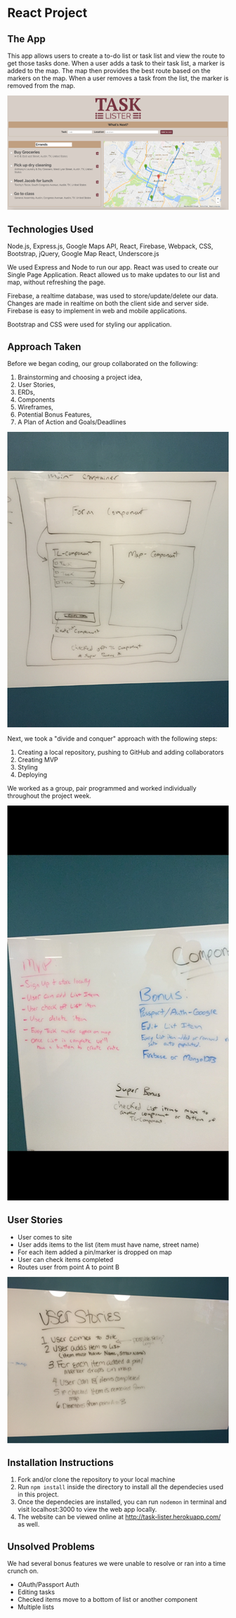 # React Project

## The App
This app allows users to create a to-do list or task list and view the route to get those tasks done. When a user adds a task to their task list, a marker is added to the map. The map then provides the best route based on the markers on the map. When a user removes a task from the list, the marker is removed from the map. 

![Landing Page](public/images/landingpage3.png)


## Technologies Used
Node.js, Express.js, Google Maps API, React, Firebase, Webpack, CSS, Bootstrap, jQuery, Google Map React, Underscore.js

We used Express and Node to run our app. React was used to create our Single Page Application. React allowed us to make updates to our list and map, without refreshing the page.

Firebase, a realtime database, was used to store/update/delete our data. Changes are made in realtime on both the client side and server side. Firebase is easy to implement in web and mobile applications. 

Bootstrap and CSS were used for styling our application. 


## Approach Taken
Before we began coding, our group collaborated on the following: 
1. Brainstorming and choosing a project idea,
2. User Stories,
3. ERDs,
4. Components
5. Wireframes,
6. Potential Bonus Features,
7. A Plan of Action and Goals/Deadlines


![Wireframes](public/images/components.jpg)

Next, we took a "divide and conquer" approach with the following steps:
1. Creating a local repository, pushing to GitHub and adding collaborators 
2. Creating MVP
3. Styling
4. Deploying

We worked as a group, pair programmed and worked individually throughout the project week.

![MVP](public/images/mvpbonus.jpeg)

## User Stories
* User comes to site
* User adds items to the list (item must have name, street name)
* For each item  added a pin/marker is dropped on map
* User can check items completed
* Routes user from point A to point B

![User Stories](public/images/userstories.jpg)

## Installation Instructions
1. Fork and/or clone the repository to your local machine
2. Run `npm install` inside the directory to install all the dependecies used in this project.
3. Once the dependecies are installed, you can run `nodemon` in terminal and visit localhost:3000 to view the web app locally.
4. The website can be viewed online at http://task-lister.herokuapp.com/ as well.


## Unsolved Problems
We had several bonus features we were unable to resolve or ran into a time crunch on.
* OAuth/Passport Auth
* Editing tasks
* Checked items move to a bottom of list or another component
* Multiple lists

